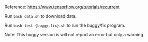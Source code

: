 Reference: https://www.tensorflow.org/tutorials/recurrent

Run `bash data.sh` to download data.

Run `bash test-{buggy,fix}.sh` to run the buggy/fix program.

Note: This buggy version is will not report an error but only a warning
